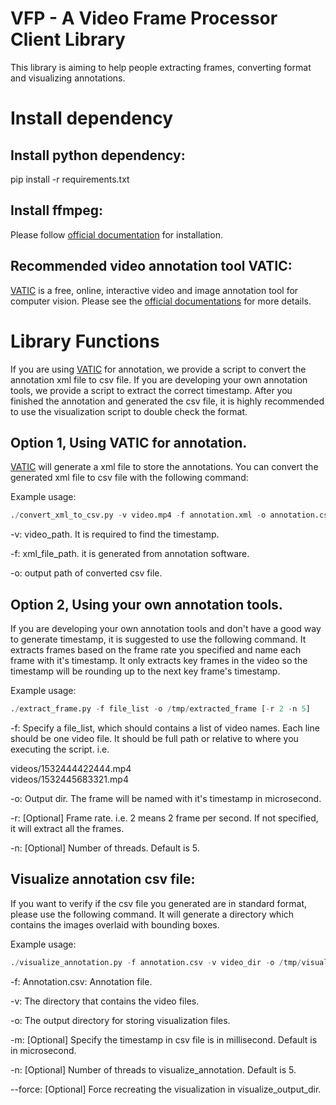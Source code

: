 VFP - A Video Frame Processor Client Library
===================================

This library is aiming to help people extracting frames, converting format and
visualizing annotations.

# Install dependency
## Install python dependency:
pip install -r requirements.txt

## Install ffmpeg:
Please follow [official documentation](https://www.ffmpeg.org/) for installation.

## Recommended video annotation tool VATIC:
[VATIC](https://github.com/opencv/cvat) is a free, online, interactive video and image annotation tool for computer vision. Please see the [official documentations](https://github.com/opencv/cvat) for more details.

# Library Functions
If you are using [VATIC](https://github.com/opencv/cvat) for annotation, we provide a script to convert the
annotation xml file to csv file. If you are developing your own annotation tools, we
provide a script to extract the correct timestamp. After you finished the
annotation and generated the csv file, it is highly recommended to use the visualization
script to double check the format.

## Option 1, Using VATIC for annotation.
[VATIC](https://github.com/opencv/cvat) will generate a xml file to store the annotations.
You can convert the generated xml file to csv file with the following command:

Example usage:
```python
./convert_xml_to_csv.py -v video.mp4 -f annotation.xml -o annotation.csv
```

-v: video_path. It is required to find the timestamp.

-f: xml_file_path. it is generated from annotation software.

-o: output path of converted csv file.

## Option 2, Using your own annotation tools.
If you are developing your own annotation tools and don't have a good way to generate timestamp, it is suggested to use the following command. It extracts frames based on the frame rate you specified and name each frame with it's timestamp. It only extracts key frames in the video so the timestamp will be rounding up to the next key frame's timestamp.

Example usage:
```python
./extract_frame.py -f file_list -o /tmp/extracted_frame [-r 2 -n 5]
```

-f: Specify a file_list, which should contains a list of video names. Each line
should be one video file. It should be full path or relative to where you executing the script. i.e.

videos/1532444422444.mp4<br>
videos/1532445683321.mp4

-o: Output dir. The frame will be named with it's timestamp in microsecond.

-r: [Optional] Frame rate. i.e. 2 means 2 frame per second. If not specified, it will extract all the frames.

-n: [Optional] Number of threads. Default is 5.

## Visualize annotation csv file:
If you want to verify if the csv file you generated are in standard format, please use the following command. It will generate a directory which contains the images overlaid with bounding boxes.

Example usage:
```python
./visualize_annotation.py -f annotation.csv -v video_dir -o /tmp/visualize [-m, -n 5 --force]
```

-f: Annotation.csv: Annotation file.

-v: The directory that contains the video files.

-o: The output directory for storing visualization files.

-m: [Optional] Specify the timestamp in csv file is in millisecond. Default is in
microsecond.

-n: [Optional] Number of threads to visualize_annotation. Default is 5.

--force: [Optional] Force recreating the visualization in visualize_output_dir.
